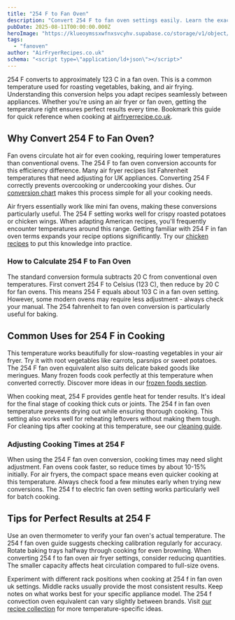 ```yaml
---
title: "254 F to Fan Oven"
description: "Convert 254 F to fan oven settings easily. Learn the exact temperature conversion for air fryers and fan ovens with our simple guide."
pubDate: 2025-08-11T00:00:00.000Z
heroImage: "https://klueoymssxwfnxsvcyhv.supabase.co/storage/v1/object/public/md/254-f-to-fan-oven-7dac26e6.png"
tags:
  - "fanoven"
author: "AirFryerRecipes.co.uk"
schema: "<script type=\"application/ld+json\"></script>"
---
```


<p>254 F converts to approximately 123 C in a fan oven. This is a common temperature used for roasting vegetables, baking, and air frying. Understanding this conversion helps you adapt recipes seamlessly between appliances. Whether you're using an air fryer or fan oven, getting the temperature right ensures perfect results every time. Bookmark this guide for quick reference when cooking at <a href=https://www.airfryerrecipe.co.uk>airfryerrecipe.co.uk</a>.</p>

<h2>Why Convert 254 F to Fan Oven?</h2>
<p>Fan ovens circulate hot air for even cooking, requiring lower temperatures than conventional ovens. The 254 F to fan oven conversion accounts for this efficiency difference. Many air fryer recipes list Fahrenheit temperatures that need adjusting for UK appliances. Converting 254 F correctly prevents overcooking or undercooking your dishes. Our <a href=https://www.airfryerrecipe.co.uk/air-fryer-conversion-chart>conversion chart</a> makes this process simple for all your cooking needs.</p>

<p>Air fryers essentially work like mini fan ovens, making these conversions particularly useful. The 254 F setting works well for crispy roasted potatoes or chicken wings. When adapting American recipes, you'll frequently encounter temperatures around this range. Getting familiar with 254 F in fan oven terms expands your recipe options significantly. Try our <a href=https://www.airfryerrecipe.co.uk/recipe-category/chicken>chicken recipes</a> to put this knowledge into practice.</p>

<h3>How to Calculate 254 F to Fan Oven</h3>
<p>The standard conversion formula subtracts 20 C from conventional oven temperatures. First convert 254 F to Celsius (123 C), then reduce by 20 C for fan ovens. This means 254 F equals about 103 C in a fan oven setting. However, some modern ovens may require less adjustment - always check your manual. The 254 fahrenheit to fan oven conversion is particularly useful for baking.</p>

<h2>Common Uses for 254 F in Cooking</h2>
<p>This temperature works beautifully for slow-roasting vegetables in your air fryer. Try it with root vegetables like carrots, parsnips or sweet potatoes. The 254 F fan oven equivalent also suits delicate baked goods like meringues. Many frozen foods cook perfectly at this temperature when converted correctly. Discover more ideas in our <a href=https://www.airfryerrecipe.co.uk/recipe-category/frozen-foods>frozen foods section</a>.</p>

<p>When cooking meat, 254 F provides gentle heat for tender results. It's ideal for the final stage of cooking thick cuts or joints. The 254 f in fan oven temperature prevents drying out while ensuring thorough cooking. This setting also works well for reheating leftovers without making them tough. For cleaning tips after cooking at this temperature, see our <a href=https://www.airfryerrecipe.co.uk/air-fryer-cleaner>cleaning guide</a>.</p>

<h3>Adjusting Cooking Times at 254 F</h3>
<p>When using the 254 F fan oven conversion, cooking times may need slight adjustment. Fan ovens cook faster, so reduce times by about 10-15% initially. For air fryers, the compact space means even quicker cooking at this temperature. Always check food a few minutes early when trying new conversions. The 254 f to electric fan oven setting works particularly well for batch cooking.</p>

<h2>Tips for Perfect Results at 254 F</h2>
<p>Use an oven thermometer to verify your fan oven's actual temperature. The 254 f fan oven guide suggests checking calibration regularly for accuracy. Rotate baking trays halfway through cooking for even browning. When converting 254 f to fan oven air fryer settings, consider reducing quantities. The smaller capacity affects heat circulation compared to full-size ovens.</p>

<p>Experiment with different rack positions when cooking at 254 f in fan oven uk settings. Middle racks usually provide the most consistent results. Keep notes on what works best for your specific appliance model. The 254 f convection oven equivalent can vary slightly between brands. Visit <a href=https://www.airfryerrecipe.co.uk/recipes>our recipe collection</a> for more temperature-specific ideas.</p>